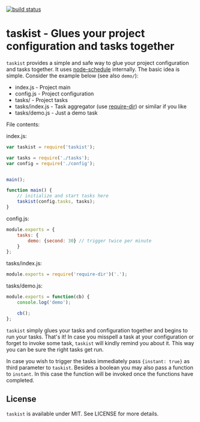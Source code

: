 [![build status](https://secure.travis-ci.org/bebraw/taskist.png)](http://travis-ci.org/bebraw/taskist)
# taskist - Glues your project configuration and tasks together

`taskist` provides a simple and safe way to glue your project configuration and tasks together. It uses [node-schedule](https://npmjs.org/package/node-schedule) internally. The basic idea is simple. Consider the example below (see also `demo/`):

* index.js - Project main
* config.js - Project configuration
* tasks/ - Project tasks
* tasks/index.js - Task aggregator (use [require-dir](https://npmjs.org/package/require-dir)) or similar if you like
* tasks/demo.js - Just a demo task

File contents:

index.js:
```js
var taskist = require('taskist');

var tasks = require('./tasks');
var config = require('./config');


main();

function main() {
    // initialize and start tasks here
    taskist(config.tasks, tasks);
}
```

config.js:
```js
module.exports = {
    tasks: {
        demo: {second: 30} // trigger twice per minute
    }
};
```

tasks/index.js:
```js
module.exports = require('require-dir')('.');
```

tasks/demo.js:
```js
module.exports = function(cb) {
    console.log('demo');

    cb();
};
```

`taskist` simply glues your tasks and configuration together and begins to run your tasks. That's it! In case you misspell a task at your configuration or forget to invoke some task, `taskist` will kindly remind you about it. This way you can be sure the right tasks get run.

In case you wish to trigger the tasks immediately pass `{instant: true}` as third parameter to `taskist`. Besides a boolean you may also pass a function to `instant`. In this case the function will be invoked once the functions have completed.

## License

`taskist` is available under MIT. See LICENSE for more details.

